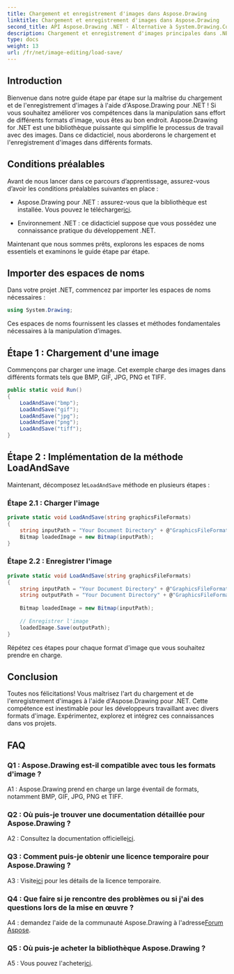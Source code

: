 ```yaml
---
title: Chargement et enregistrement d'images dans Aspose.Drawing
linktitle: Chargement et enregistrement d'images dans Aspose.Drawing
second_title: API Aspose.Drawing .NET - Alternative à System.Drawing.Common
description: Chargement et enregistrement d'images principales dans .NET avec Aspose.Drawing. Explorez les formats BMP, GIF, JPG, PNG, TIFF sans effort.
type: docs
weight: 13
url: /fr/net/image-editing/load-save/
---
```

## Introduction

Bienvenue dans notre guide étape par étape sur la maîtrise du chargement et de l'enregistrement d'images à l'aide d'Aspose.Drawing pour .NET ! Si vous souhaitez améliorer vos compétences dans la manipulation sans effort de différents formats d'image, vous êtes au bon endroit. Aspose.Drawing for .NET est une bibliothèque puissante qui simplifie le processus de travail avec des images. Dans ce didacticiel, nous aborderons le chargement et l'enregistrement d'images dans différents formats.

## Conditions préalables

Avant de nous lancer dans ce parcours d’apprentissage, assurez-vous d’avoir les conditions préalables suivantes en place :

-  Aspose.Drawing pour .NET : assurez-vous que la bibliothèque est installée. Vous pouvez le télécharger[ici](https://releases.aspose.com/drawing/net/).

- Environnement .NET : ce didacticiel suppose que vous possédez une connaissance pratique du développement .NET.

Maintenant que nous sommes prêts, explorons les espaces de noms essentiels et examinons le guide étape par étape.

## Importer des espaces de noms

Dans votre projet .NET, commencez par importer les espaces de noms nécessaires :

```csharp
using System.Drawing;
```

Ces espaces de noms fournissent les classes et méthodes fondamentales nécessaires à la manipulation d’images.

## Étape 1 : Chargement d'une image

Commençons par charger une image. Cet exemple charge des images dans différents formats tels que BMP, GIF, JPG, PNG et TIFF.

```csharp
public static void Run()
{
    LoadAndSave("bmp");
    LoadAndSave("gif");
    LoadAndSave("jpg");
    LoadAndSave("png");
    LoadAndSave("tiff");
}
```

## Étape 2 : Implémentation de la méthode LoadAndSave

 Maintenant, décomposez le`LoadAndSave` méthode en plusieurs étapes :

### Étape 2.1 : Charger l'image

```csharp
private static void LoadAndSave(string graphicsFileFormats)
{
    string inputPath = "Your Document Directory" + @"GraphicsFileFormats\image." + graphicsFileFormats;
    Bitmap loadedImage = new Bitmap(inputPath);
}
```

### Étape 2.2 : Enregistrer l'image

```csharp
private static void LoadAndSave(string graphicsFileFormats)
{
    string inputPath = "Your Document Directory" + @"GraphicsFileFormats\image." + graphicsFileFormats;
    string outputPath = "Your Document Directory" + @"GraphicsFileFormats\image_out." + graphicsFileFormats;
    
    Bitmap loadedImage = new Bitmap(inputPath);
    
    // Enregistrer l'image
    loadedImage.Save(outputPath);
}
```

Répétez ces étapes pour chaque format d'image que vous souhaitez prendre en charge.

## Conclusion

Toutes nos félicitations! Vous maîtrisez l'art du chargement et de l'enregistrement d'images à l'aide d'Aspose.Drawing pour .NET. Cette compétence est inestimable pour les développeurs travaillant avec divers formats d'image. Expérimentez, explorez et intégrez ces connaissances dans vos projets.

## FAQ

### Q1 : Aspose.Drawing est-il compatible avec tous les formats d'image ?

A1 : Aspose.Drawing prend en charge un large éventail de formats, notamment BMP, GIF, JPG, PNG et TIFF.

### Q2 : Où puis-je trouver une documentation détaillée pour Aspose.Drawing ?

A2 : Consultez la documentation officielle[ici](https://reference.aspose.com/drawing/net/).

### Q3 : Comment puis-je obtenir une licence temporaire pour Aspose.Drawing ?

 A3 : Visite[ici](https://purchase.aspose.com/temporary-license/) pour les détails de la licence temporaire.

### Q4 : Que faire si je rencontre des problèmes ou si j'ai des questions lors de la mise en œuvre ?

 A4 : demandez l'aide de la communauté Aspose.Drawing à l'adresse[Forum Aspose](https://forum.aspose.com/c/diagram/17).

### Q5 : Où puis-je acheter la bibliothèque Aspose.Drawing ?

 A5 : Vous pouvez l'acheter[ici](https://purchase.aspose.com/buy).